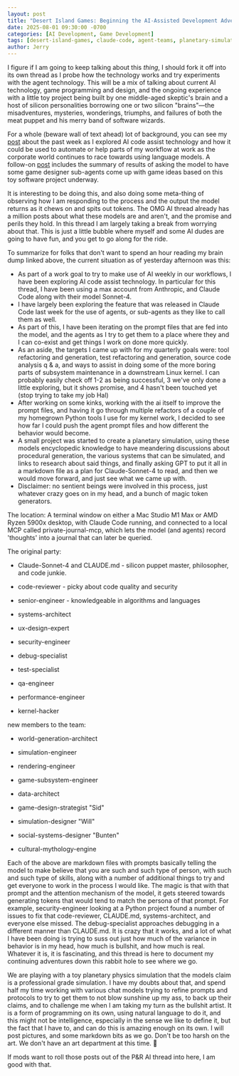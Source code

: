 ```yaml
---
layout: post
title: "Desert Island Games: Beginning the AI-Assisted Development Adventure"
date: 2025-08-01 09:30:00 -0700
categories: [AI Development, Game Development]
tags: [desert-island-games, claude-code, agent-teams, planetary-simulation, ai-collaboration, private-journal-mcp]
author: Jerry
---
```


I figure if I am going to keep talking about this *thing*, I should fork it off into its own thread as I probe how the technology works and try experiments with the agent technology. This will be a mix of talking about current AI technology, game programming and design, and the ongoing experience with a little toy project being built by one middle-aged skeptic's brain and a host of silicon personalities borrowing one or two silicon "brains"—the misadventures, mysteries, wonderings, triumphs, and failures of both the meat puppet and his merry band of software wizards.

For a whole (beware wall of text ahead) lot of background, you can see my [post](https://forum.quartertothree.com/t/the-a-i-thread-of-omg-were-being-replaced/158303/6298) about the past week as I explored AI code assist technology and how it could be used to automate or help parts of my workflow at work as the corporate world continues to race towards using language models. A follow-on [post](https://forum.quartertothree.com/t/the-a-i-thread-of-omg-were-being-replaced/158303/6300) includes the summary of results of asking the model to have some game designer sub-agents come up with game ideas based on this toy software project underway.

It is interesting to be doing this, and also doing some meta-thing of observing how I am responding to the process and the output the model returns as it chews on and spits out tokens. The OMG AI thread already has a million posts about what these models are and aren't, and the promise and perils they hold. In this thread I am largely taking a break from worrying about that. This is just a little bubble where myself and some AI dudes are going to have fun, and you get to go along for the ride.


To summarize for folks that don't want to spend an hour reading my brain dump linked above, the current situation as of yesterday afternoon was this:

- As part of a work goal to try to make use of AI weekly in our workflows, I have been exploring AI code assist technology. In particular for this thread, I have been using a max account from Anthropic, and Claude Code along with their model Sonnet-4.
- I have largely been exploring the feature that was released in Claude Code last week for the use of agents, or sub-agents as they like to call them as well.
- As part of this, I have been iterating on the prompt files that are fed into the model, and the agents as I try to get them to a place where they and I can co-exist and get things I work on done more quickly.
- As an aside, the targets I came up with for my quarterly goals were: tool refactoring and generation, test refactoring and generation, source code analysis q & a, and ways to assist in doing some of the more boring parts of subsystem maintenance in a downstream Linux kernel. I can probably easily check off 1-2 as being successful, 3 we've only done a little exploring, but it shows promise, and 4 hasn't been touched yet (stop trying to take my job Hal)
- After working on some kinks, working with the ai itself to improve the prompt files, and having it go through multiple refactors of a couple of my homegrown Python tools I use for my kernel work, I decided to see how far I could push the agent prompt files and how different the behavior would become.
- A small project was started to create a planetary simulation, using these models encyclopedic knowledge to have meandering discussions about procedural generation, the various systems that can be simulated, and links to research about said things, and finally asking GPT to put it all in a markdown file as a plan for Claude-Sonnet-4 to read, and then we would move forward, and just see what we came up with.
- Disclaimer: no sentient beings were involved in this process, just whatever crazy goes on in my head, and a bunch of magic token generators.


The location: A terminal window on either a Mac Studio M1 Max or AMD Ryzen 5900x desktop, with Claude Code running, and connected to a local MCP called private-journal-mcp, which lets the model (and agents) record 'thoughts' into a journal that can later be queried.

The original party:

- Claude-Sonnet-4 and CLAUDE.md - silicon puppet master, philosopher, and code junkie.

- code-reviewer - picky about code quality and security
- senior-engineer - knowledgeable in algorithms and languages
- systems-architect
- ux-design-expert
- security-engineer
- debug-specialist
- test-specialist
- qa-engineer
- performance-engineer
- kernel-hacker

new members to the team:

- world-generation-architect

- simulation-engineer
- rendering-engineer
- game-subsystem-engineer
- data-architect
- game-design-strategist "Sid"
- simulation-designer "Will"
- social-systems-designer "Bunten"
- cultural-mythology-engine


Each of the above are markdown files with prompts basically telling the model to make believe that you are such and such type of person, with such and such type of skills, along with a number of additional things to try and get everyone to work in the process I would like. The magic is that with that prompt and the attention mechanism of the model, it gets steered towards generating tokens that would tend to match the persona of that prompt. For example, security-engineer looking at a Python project found a number of issues to fix that code-reviewer, CLAUDE.md, systems-architect, and everyone else missed. The debug-specialist approaches debugging in a different manner than CLAUDE.md. It is crazy that it works, and a lot of what I have been doing is trying to suss out just how much of the variance in behavior is in my head, how much is bullshit, and how much is real. Whatever it is, it is fascinating, and this thread is here to document my continuing adventures down this rabbit hole to see where we go. 

We are playing with a toy planetary physics simulation that the models claim is a professional grade simulation. I have my doubts about that, and spend half my time working with various chat models trying to refine prompts and protocols to try to get them to not blow sunshine up my ass, to back up their claims, and to challenge me when I am taking my turn as the bullshit artist. It is a form of programming on its own, using natural language to do it, and this might not be intelligence, especially in the sense we like to define it, but the fact that I have to, and can do this is amazing enough on its own. I will post pictures, and some markdown bits as we go. Don't be too harsh on the art. We don't have an art department at this time. 😬

If mods want to roll those posts out of the P&R AI thread into here, I am good with that.